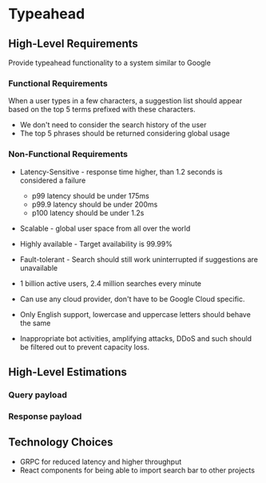 # Typeahead

## High-Level Requirements
Provide typeahead functionality to a system similar to Google

### Functional Requirements
When a user types in a few characters, a suggestion list should appear based on the top 5 terms prefixed with these characters.
- We don't need to consider the search history of the user
- The top 5 phrases should be returned considering global usage

### Non-Functional Requirements
- Latency-Sensitive - response time higher, than 1.2 seconds is considered a failure
    - p99 latency should be under 175ms
    - p99.9 latency should be under 200ms
    - p100 latency should be under 1.2s

- Scalable - global user space from all over the world
- Highly available - Target availability is 99.99%
- Fault-tolerant - Search should still work uninterrupted if suggestions are unavailable
- 1 billion active users, 2.4 million searches every minute
- Can use any cloud provider, don't have to be Google Cloud specific.
- Only English support, lowercase and uppercase letters should behave the same
- Inappropriate bot activities, amplifying attacks, DDoS and such should be filtered out to prevent capacity loss.

## High-Level Estimations


### Query payload
### Response payload

## Technology Choices
- GRPC for reduced latency and higher throughput
- React components for being able to import search bar to other projects
